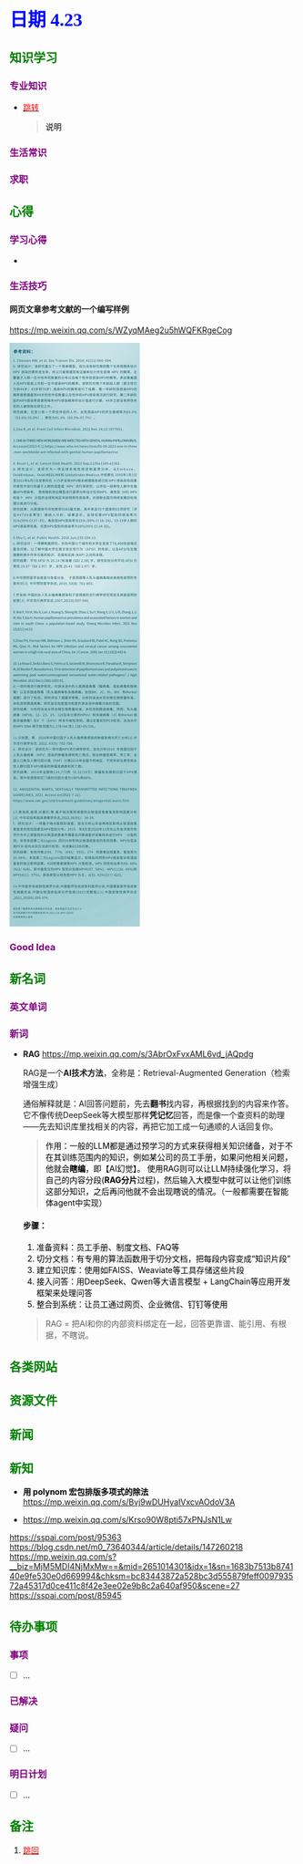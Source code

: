## <font color = blue face=楷体 size=6>日期 4.23</font>

## <font color = green>知识学习 </font>
### <font color = purple>专业知识 </font>
+ <a id = "01-1">  [<font color = red>跳转</font>](#01-2)
   > <font color = o> 说明 </font>
### <font color = purple>生活常识 </font>

### <font color = purple>求职 </font>



## <font color = green>心得 </font>
### <font color = purple>学习心得 </font>
+ 
### <font color = purple>生活技巧 </font>
#### 网页文章参考文献的一个编写样例
https://mp.weixin.qq.com/s/WZyqMAeg2u5hWQFKRgeCog  
  
<img src="https://github.com/zeff163/stackedit-app-data/blob/master/Daily%20work/2025/picture/4.23/mmexport1745343099132.png?raw=true">

### <font color = purple>Good Idea </font>



## <font color = green>新名词 </font>
### <font color = purple>英文单词 </font>
### <font color = purple>新词 </font>
+ **RAG**
https://mp.weixin.qq.com/s/3AbrOxFvxAML6vd_jAQpdg

	RAG是一个**AI技术方法**，全称是：Retrieval-Augmented Generation（检索增强生成）
	
	通俗解释就是：AI回答问题前，先去**翻书**找内容，再根据找到的内容来作答。它不像传统DeepSeek等大模型那样**凭记忆**回答，而是像一个查资料的助理——先去知识库里找相关的内容，再把它加工成一句通顺的人话回复你。
	> <font color=o>作用：一般的LLM都是通过预学习的方式来获得相关知识储备，对于不在其训练范围内的知识，例如某公司的员工手册，如果问他相关问题，他就会**瞎编**，即【AI幻觉】。
	><font color=o> 使用RAG则可以让LLM持续强化学习，将自己的内容分段(**RAG分片**过程)，然后输入大模型中就可以让他们训练这部分知识，之后再问他就不会出现瞎说的情况。（一般都需要在智能体agent中实现）

	#### 步骤：
	1. 准备资料：员工手册、制度文档、FAQ等
	2. 切分文档：有专用的算法函数用于切分文档，把每段内容变成“知识片段”
	3. 建立知识库：使用如FAISS、Weaviate等工具存储这些片段
	4. 接入问答：用DeepSeek、Qwen等大语言模型 + LangChain等应用开发框架来处理问答
	5.  整合到系统：让员工通过网页、企业微信、钉钉等使用

	> RAG = 把AI和你的内部资料绑定在一起，回答更靠谱、能引用、有根据，不瞎说。
	
## <font color = green>各类网站 </font>


## <font color = green>资源文件 </font>


## <font color = green>新闻 </font>


## <font color = green>新知 </font>
+ **用 polynom 宏包排版多项式的除法**
	https://mp.weixin.qq.com/s/Bvj9wDUHyaIVxcvAOdoV3A

+ https://mp.weixin.qq.com/s/Krso90W8pti57xPNJsN1Lw

https://sspai.com/post/95363
https://blog.csdn.net/m0_73640344/article/details/147260218
https://mp.weixin.qq.com/s?__biz=MjM5MDI4NjMxMw==&mid=2651014301&idx=1&sn=1683b7513b874140e9fe530e0d669994&chksm=bc83443872a528bc3d555879feff009793572a45317d0ce411c8f42e3ee02e9b8c2a640af950&scene=27
https://sspai.com/post/85945

## <font color = green>待办事项 </font>
### <font color = purple>事项 </font>
- [ ] ...
### <font color = purple>已解决 </font>
### <font color = purple>疑问 </font>
- [ ] ...
### <font color = purple>明日计划 </font>
- [ ] ...


## <font color = green>备注 </font>
  1. <a id ="01-2">[<font color = red>跳回</font>](#01-1)

<!--stackedit_data:
eyJoaXN0b3J5IjpbLTkzODI0MjIzLC0xMjI1OTQwNTQ0LC00ND
k0ODkyMjQsOTc4ODg0MTcxLC0zMDk3OTgyMjMsMTgwMTk1NTA3
OV19
-->